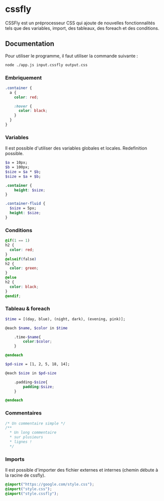 # cssfly

CSSFly est un préprocesseur CSS qui ajoute de nouvelles fonctionnalités tels que des variables, import, des tableaux, des foreach et des conditions.

## Documentation

Pour utiliser le programme, il faut utiliser la commande suivante :

```bash
node ./app.js input.cssfly output.css
```

### Embriquement

```scss
.container {
  a {
    color: red;

    :hover {
      color: black;
    }
  }
}
```

### Variables
Il est possible d'utiliser des variables globales et locales. Redefinition possible.

```scss
$a = 10px;
$b = 100px;
$size = $a * $b;
$size = $a + $b;

.container {
    height: $size;
}

.container-fluid {
  $size = 5px;
  height: $size;
}
```

### Conditions

```scss
@if(1 == 1)
h2 {
  color: red;
}
@elseif(false)
h2 {
  color: green;
}
@else
h2 {
  color: black;
}
@endif;
```

### Tableau & foreach

```scss
$time = [(day, blue), (night, dark), (evening, pink)];

@each $name, $color in $time

    .time-$name{
        color:$color;
    }

@endeach
```

```scss
$pd-size = [1, 2, 5, 18, 14];

@each $size in $pd-size

    .padding-$size{
        padding:$size;
    }

@endeach
```

### Commentaires

```scss
/* Un commentaire simple */
/**
  * Un long commentaire
  * sur plusieurs
  * lignes !
  */
```

### Imports

Il est possible d'importer des fichier externes et internes (chemin débute à la racine de cssfly).

```scss
@import("https://google.com/style.css");
@import("style.css");
@import("style.cssfly");
```
